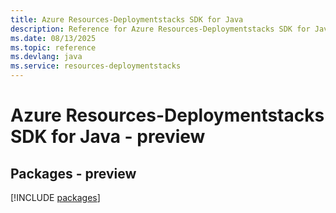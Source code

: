 ```yaml
---
title: Azure Resources-Deploymentstacks SDK for Java
description: Reference for Azure Resources-Deploymentstacks SDK for Java
ms.date: 08/13/2025
ms.topic: reference
ms.devlang: java
ms.service: resources-deploymentstacks
---
```

# Azure Resources-Deploymentstacks SDK for Java - preview
## Packages - preview
[!INCLUDE [packages](resources-deploymentstacks-index.md)]